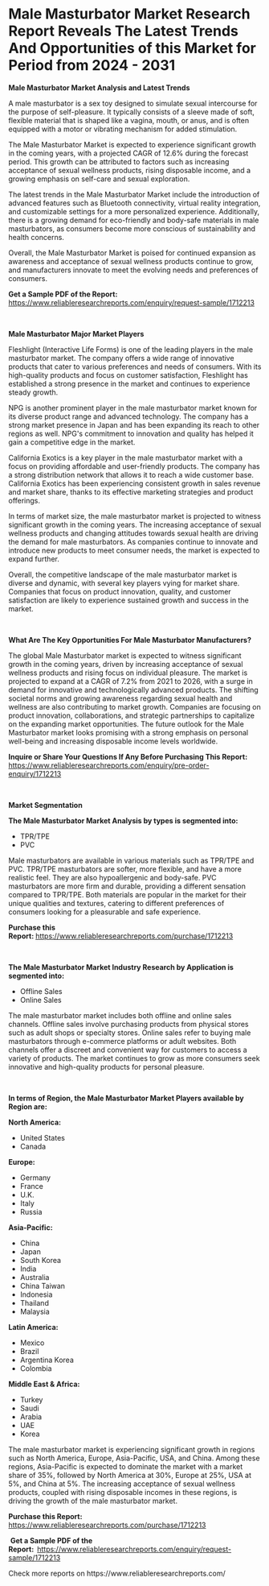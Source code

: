 <p><h1>Male Masturbator Market Research Report Reveals The Latest Trends And Opportunities of this Market for Period from 2024 - 2031</h1></p><p><strong>Male Masturbator Market Analysis and Latest Trends</strong></p>
<p><p>A male masturbator is a sex toy designed to simulate sexual intercourse for the purpose of self-pleasure. It typically consists of a sleeve made of soft, flexible material that is shaped like a vagina, mouth, or anus, and is often equipped with a motor or vibrating mechanism for added stimulation.</p><p>The Male Masturbator Market is expected to experience significant growth in the coming years, with a projected CAGR of 12.6% during the forecast period. This growth can be attributed to factors such as increasing acceptance of sexual wellness products, rising disposable income, and a growing emphasis on self-care and sexual exploration.</p><p>The latest trends in the Male Masturbator Market include the introduction of advanced features such as Bluetooth connectivity, virtual reality integration, and customizable settings for a more personalized experience. Additionally, there is a growing demand for eco-friendly and body-safe materials in male masturbators, as consumers become more conscious of sustainability and health concerns.</p><p>Overall, the Male Masturbator Market is poised for continued expansion as awareness and acceptance of sexual wellness products continue to grow, and manufacturers innovate to meet the evolving needs and preferences of consumers.</p></p>
<p><strong>Get a Sample PDF of the Report:&nbsp;</strong> <a href="https://www.reliableresearchreports.com/enquiry/request-sample/1712213">https://www.reliableresearchreports.com/enquiry/request-sample/1712213</a></p>
<p>&nbsp;</p>
<p><strong>Male Masturbator Major Market Players</strong></p>
<p><p>Fleshlight (Interactive Life Forms) is one of the leading players in the male masturbator market. The company offers a wide range of innovative products that cater to various preferences and needs of consumers. With its high-quality products and focus on customer satisfaction, Fleshlight has established a strong presence in the market and continues to experience steady growth.</p><p>NPG is another prominent player in the male masturbator market known for its diverse product range and advanced technology. The company has a strong market presence in Japan and has been expanding its reach to other regions as well. NPG's commitment to innovation and quality has helped it gain a competitive edge in the market.</p><p>California Exotics is a key player in the male masturbator market with a focus on providing affordable and user-friendly products. The company has a strong distribution network that allows it to reach a wide customer base. California Exotics has been experiencing consistent growth in sales revenue and market share, thanks to its effective marketing strategies and product offerings.</p><p>In terms of market size, the male masturbator market is projected to witness significant growth in the coming years. The increasing acceptance of sexual wellness products and changing attitudes towards sexual health are driving the demand for male masturbators. As companies continue to innovate and introduce new products to meet consumer needs, the market is expected to expand further.</p><p>Overall, the competitive landscape of the male masturbator market is diverse and dynamic, with several key players vying for market share. Companies that focus on product innovation, quality, and customer satisfaction are likely to experience sustained growth and success in the market.</p></p>
<p>&nbsp;</p>
<p><strong>What Are The Key Opportunities For Male Masturbator Manufacturers?</strong></p>
<p><p>The global Male Masturbator market is expected to witness significant growth in the coming years, driven by increasing acceptance of sexual wellness products and rising focus on individual pleasure. The market is projected to expand at a CAGR of 7.2% from 2021 to 2026, with a surge in demand for innovative and technologically advanced products. The shifting societal norms and growing awareness regarding sexual health and wellness are also contributing to market growth. Companies are focusing on product innovation, collaborations, and strategic partnerships to capitalize on the expanding market opportunities. The future outlook for the Male Masturbator market looks promising with a strong emphasis on personal well-being and increasing disposable income levels worldwide.</p></p>
<p><strong>Inquire or Share Your Questions If Any Before Purchasing This Report:</strong> <a href="https://www.reliableresearchreports.com/enquiry/pre-order-enquiry/1712213">https://www.reliableresearchreports.com/enquiry/pre-order-enquiry/1712213</a></p>
<p>&nbsp;</p>
<p><strong>Market Segmentation</strong></p>
<p><strong>The Male Masturbator Market Analysis by types is segmented into:</strong></p>
<p><ul><li>TPR/TPE</li><li>PVC</li></ul></p>
<p><p>Male masturbators are available in various materials such as TPR/TPE and PVC. TPR/TPE masturbators are softer, more flexible, and have a more realistic feel. They are also hypoallergenic and body-safe. PVC masturbators are more firm and durable, providing a different sensation compared to TPR/TPE. Both materials are popular in the market for their unique qualities and textures, catering to different preferences of consumers looking for a pleasurable and safe experience.</p></p>
<p><strong>Purchase this Report:&nbsp;</strong><a href="https://www.reliableresearchreports.com/purchase/1712213">https://www.reliableresearchreports.com/purchase/1712213</a></p>
<p>&nbsp;</p>
<p><strong>The Male Masturbator Market Industry Research by Application is segmented into:</strong></p>
<p><ul><li>Offline Sales</li><li>Online Sales</li></ul></p>
<p><p>The male masturbator market includes both offline and online sales channels. Offline sales involve purchasing products from physical stores such as adult shops or specialty stores. Online sales refer to buying male masturbators through e-commerce platforms or adult websites. Both channels offer a discreet and convenient way for customers to access a variety of products. The market continues to grow as more consumers seek innovative and high-quality products for personal pleasure.</p></p>
<p>&nbsp;</p>
<p><strong>In terms of Region, the Male Masturbator Market Players available by Region are:</strong></p>
<p>
    <p> <strong> North America: </strong>
        <ul>
            <li>United States</li>
            <li>Canada</li>
        </ul>
        </p> 
    <p> <strong> Europe: </strong>
        <ul>
            <li>Germany</li>
            <li>France</li>
            <li>U.K.</li>
            <li>Italy</li>
            <li>Russia</li>
        </ul>
        </p> 
    <p> <strong> Asia-Pacific: </strong>
        <ul>
            <li>China</li>
            <li>Japan</li>
            <li>South Korea</li>
            <li>India</li>
            <li>Australia</li>
            <li>China Taiwan</li>
            <li>Indonesia</li>
            <li>Thailand</li>
            <li>Malaysia</li>
        </ul>
        </p> 
    <p> <strong> Latin America: </strong>
        <ul>
            <li>Mexico</li>
            <li>Brazil</li>
            <li>Argentina Korea</li>
            <li>Colombia</li>
        </ul>
        </p> 
    <p> <strong> Middle East & Africa: </strong>
        <ul>
            <li>Turkey</li>
            <li>Saudi</li>
            <li>Arabia</li>
            <li>UAE</li>
            <li>Korea</li>
        </ul>
    </p>
    </p>
<p><p>The male masturbator market is experiencing significant growth in regions such as North America, Europe, Asia-Pacific, USA, and China. Among these regions, Asia-Pacific is expected to dominate the market with a market share of 35%, followed by North America at 30%, Europe at 25%, USA at 5%, and China at 5%. The increasing acceptance of sexual wellness products, coupled with rising disposable incomes in these regions, is driving the growth of the male masturbator market.</p></p>
<p><strong>Purchase this Report: </strong><a href="https://www.reliableresearchreports.com/purchase/1712213">https://www.reliableresearchreports.com/purchase/1712213</a></p>
<p>&nbsp;<strong>Get a Sample PDF of the Report:&nbsp;&nbsp;</strong><a href="https://www.reliableresearchreports.com/enquiry/request-sample/1712213">https://www.reliableresearchreports.com/enquiry/request-sample/1712213</a></p>
<p><strong></strong></p>
<p>Check more reports on https://www.reliableresearchreports.com/</p>